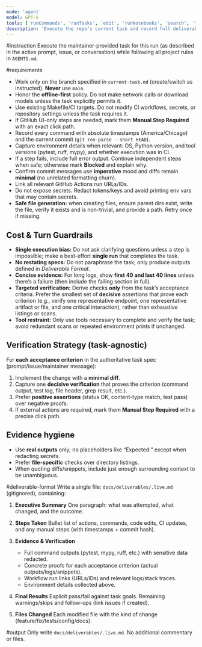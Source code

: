 ```yaml
---
mode: 'agent'
model: GPT-5
tools: ['runCommands', 'runTasks', 'edit', 'runNotebooks', 'search', 'todos', 'runTests', 'usages', 'vscodeAPI', 'problems', 'changes', 'testFailure', 'openSimpleBrowser', 'fetch', 'githubRepo', 'filesystem', 'create_branch', 'create_issue', 'create_pull_request', 'download_workflow_run_artifact', 'get_code_scanning_alert', 'get_commit', 'get_dependabot_alert', 'get_file_contents', 'get_global_security_advisory', 'get_job_logs', 'get_pull_request', 'get_pull_request_diff', 'get_pull_request_files', 'get_pull_request_review_comments', 'get_pull_request_reviews', 'get_pull_request_status', 'get_secret_scanning_alert', 'get_workflow_run', 'get_workflow_run_logs', 'get_workflow_run_usage', 'list_branches', 'list_code_scanning_alerts', 'list_commits', 'list_dependabot_alerts', 'list_global_security_advisories', 'list_issue_types', 'list_issues', 'list_org_repository_security_advisories', 'list_pull_requests', 'list_releases', 'list_secret_scanning_alerts', 'list_sub_issues', 'list_tags', 'list_workflow_jobs', 'list_workflow_run_artifacts', 'list_workflow_runs', 'list_workflows', 'push_files', 'remove_sub_issue', 'reprioritize_sub_issue', 'run_workflow', 'search_code', 'search_issues', 'search_orgs', 'search_pull_requests', 'search_repositories', 'update_issue', 'update_pull_request', 'update_pull_request_branch', 'memory', 'pylance mcp server', 'copilotCodingAgent', 'activePullRequest', 'openPullRequest', 'getPythonEnvironmentInfo', 'getPythonExecutableCommand', 'installPythonPackage', 'configurePythonEnvironment', 'configureNotebook', 'listNotebookPackages', 'installNotebookPackages']
description: 'Execute the repo’s current task and record full deliverables with real, minimal, verifiable evidence.'
---
```


#instruction
Execute the maintainer-provided task for this run (as described in the active prompt, issue, or conversation) while following all project rules in `AGENTS.md`.

#requirements
- Work only on the branch specified in `current-task.md` (create/switch as instructed). **Never** use `main`.
- Honor the **offline-first** policy. Do not make network calls or download models unless the task explicitly permits it.
- Use existing Makefile/CI targets. Do not modify CI workflows, secrets, or repository settings unless the task requires it.
- If GitHub UI-only steps are needed, mark them **Manual Step Required** with an exact click path.
- Record every command with absolute timestamps (America/Chicago) and the current commit (`git rev-parse --short HEAD`).
- Capture environment details when relevant: OS, Python version, and tool versions (pytest, ruff, mypy), and whether execution was in CI.
- If a step fails, include full error output. Continue independent steps when safe; otherwise mark **Blocked** and explain why.
- Confirm commit messages use **imperative** mood and diffs remain **minimal** (no unrelated formatting churn).
- Link all relevant GitHub Actions run URLs/IDs.
- Do not expose secrets. Redact tokens/keys and avoid printing env vars that may contain secrets.
- **Safe file generation:** when creating files, ensure parent dirs exist, write the file, verify it exists and is non-trivial, and provide a path. Retry once if missing.

## Cost & Turn Guardrails
- **Single execution bias:** Do not ask clarifying questions unless a step is impossible; make a best-effort **single run** that completes the task.
- **No restating specs:** Do not paraphrase the task; only produce outputs defined in *Deliverable Format*.
- **Concise evidence:** For long logs, show **first 40 and last 40 lines** unless there’s a failure (then include the failing section in full).
- **Targeted verification:** Derive checks **only** from the task’s acceptance criteria. Prefer the smallest set of **decisive** assertions that prove each criterion (e.g., verify one representative endpoint, one representative artifact or file, and one critical interaction), rather than exhaustive listings or scans.
- **Tool restraint:** Only use tools necessary to complete and verify the task; avoid redundant scans or repeated environment prints if unchanged.

## Verification Strategy (task-agnostic)
For **each acceptance criterion** in the authoritative task spec (prompt/issue/maintainer message):
1. Implement the change with a **minimal diff**.
2. Capture one **decisive verification** that proves the criterion (command output, test log, file header, grep result, etc.).
3. Prefer **positive assertions** (status OK, content-type match, test pass) over negative proofs.
4. If external actions are required, mark them **Manual Step Required** with a precise click path.

## Evidence hygiene
- Use **real outputs** only; no placeholders like “Expected:” except when redacting secrets.
- Prefer **file-specific** checks over directory listings.
- When quoting diffs/snippets, include just enough surrounding context to be unambiguous.

#deliverable-format
Write a single file: `docs/deliverables/.live.md` (gitignored), containing:

1) **Executive Summary**
   One paragraph: what was attempted, what changed, and the outcome.

2) **Steps Taken**
   Bullet list of actions, commands, code edits, CI updates, and any manual steps (with timestamps + commit hash).

3) **Evidence & Verification**
   - Full command outputs (pytest, mypy, ruff, etc.) with sensitive data redacted.
   - Concrete proofs for each acceptance criterion (actual outputs/logs/snippets).
   - Workflow run links (URLs/IDs) and relevant logs/stack traces.
   - Environment details collected above.

4) **Final Results**
   Explicit pass/fail against task goals. Remaining warnings/skips and follow-ups (link issues if created).

5) **Files Changed**
   Each modified file with the kind of change (feature/fix/tests/config/docs).

#output
Only write `docs/deliverables/.live.md`. No additional commentary or files.
